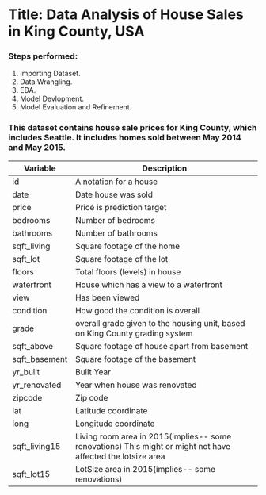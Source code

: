 # Title: Data Analysis of House Sales in King County, USA

### Steps performed:

1. Importing Dataset.
2. Data Wrangling.
3. EDA.
4. Model Devlopment.
5. Model Evaluation and Refinement.

### This dataset contains house sale prices for King County, which includes Seattle. It includes homes sold between May 2014 and May 2015.


| Variable      | Description                                                                                                 |
| ------------- | ----------------------------------------------------------------------------------------------------------- |
| id            | A notation for a house                                                                                      |
| date          | Date house was sold                                                                                         |
| price         | Price is prediction target                                                                                  |
| bedrooms      | Number of bedrooms                                                                                          |
| bathrooms     | Number of bathrooms                                                                                         |
| sqft_living   | Square footage of the home                                                                                  |
| sqft_lot      | Square footage of the lot                                                                                   |
| floors        | Total floors (levels) in house                                                                              |
| waterfront    | House which has a view to a waterfront                                                                      |
| view          | Has been viewed                                                                                             |
| condition     | How good the condition is overall                                                                           |
| grade         | overall grade given to the housing unit, based on King County grading system                                |
| sqft_above    | Square footage of house apart from basement                                                                 |
| sqft_basement | Square footage of the basement                                                                              |
| yr_built      | Built Year                                                                                                  |
| yr_renovated  | Year when house was renovated                                                                               |
| zipcode       | Zip code                                                                                                    |
| lat           | Latitude coordinate                                                                                         |
| long          | Longitude coordinate                                                                                        |
| sqft_living15 | Living room area in 2015(implies-- some renovations) This might or might not have affected the lotsize area |
| sqft_lot15    | LotSize area in 2015(implies-- some renovations)                                                            |

